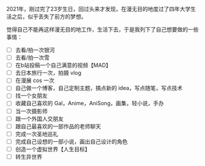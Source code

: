 2021年，刚过完了23岁生日，回过头来才发现，在漫无目的地度过了四年大学生活之后，似乎丢失了前方的梦想。

觉得自己不能再这样漫无目的地工作，生活下去，于是我列下了自己想要做的一些事情：

- [ ] 去看/拍一次银河
- [ ] 去看/拍一次雪
- [ ] 在b站投稿一个自己满意的视频【MAD】
- [ ] 去日本旅行一次，拍摄 vlog
- [ ] 在漫展 cos 一次
- [ ] 自己做一个博客，自己定制主题，搞点新的 idea，写点随笔，写点技术
- [ ] 找一个女朋友
- [ ] 收藏自己喜欢的 Gal，Anime，AniSong，画集，轻小说，手办
- [ ] 当一次摄影师
- [ ] 跟一个外国人交朋友
- [ ] 跟自己最喜欢的一部作品的老师聊天
- [ ] 完成一次圣地巡礼
- [ ] 完成自己设想的一部小说，画出自己设计的角色
- [ ] 创造一个虚拟世界【人生目标】
- [ ] 转生异世界
